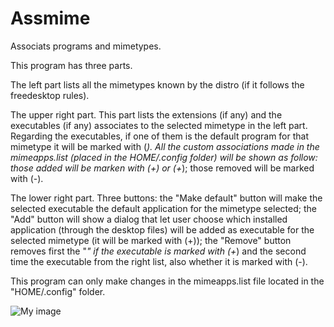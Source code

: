 # Assmime
Associats programs and mimetypes. 

This program has three parts.

The left part lists all the mimetypes known by the distro
(if it follows the freedesktop rules).

The upper right part.
This part lists the extensions (if any) and the executables (if any) 
associates to the selected mimetype in the left part.
Regarding the executables, if one of them is the default program for that 
mimetype it will be marked with (*). All the custom associations made in 
the mimeapps.list (placed in the HOME/.config folder) will be shown 
as follow: those added will be marken with (+) or (+*); those removed 
will be marked with (-).

The lower right part.
Three buttons: the "Make default" button will make the selected executable 
the default application for the mimetype selected; the "Add" button will 
show a dialog that let user choose which installed application 
(through the desktop files) will be added as executable for the selected 
mimetype (it will be marked with (+)); the "Remove" button removes first 
the "*" if the executable is marked with (+*) and the second time the 
executable from the right list, also whether it is marked with (-).

This program can only make changes in the mimeapps.list file located 
in the "HOME/.config" folder.

![My image]()

